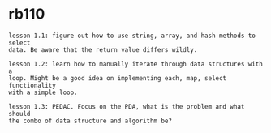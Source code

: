# rb110 

    lesson 1.1: figure out how to use string, array, and hash methods to select
    data. Be aware that the return value differs wildly.

    lesson 1.2: learn how to manually iterate through data structures with a
    loop. Might be a good idea on implementing each, map, select functionality
    with a simple loop.

    lesson 1.3: PEDAC. Focus on the PDA, what is the problem and what should
    the combo of data structure and algorithm be?



